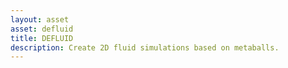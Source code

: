 ```yaml
---
layout: asset
asset: defluid
title: DEFLUID
description: Create 2D fluid simulations based on metaballs.
---
```

